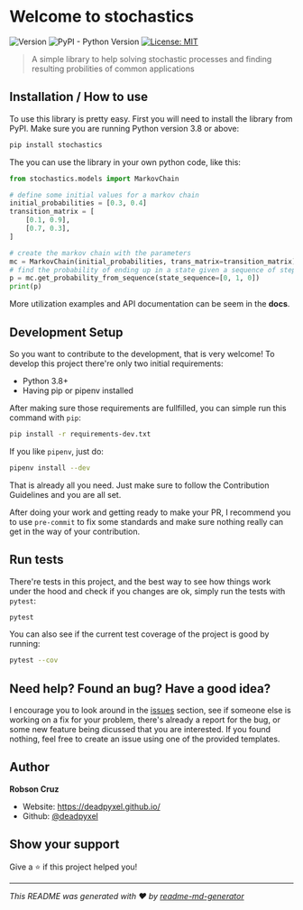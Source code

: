 # Welcome to stochastics
![Version](https://img.shields.io/badge/version-0.4.0-blue.svg?cacheSeconds=2592000)
![PyPI - Python Version](https://img.shields.io/pypi/pyversions/stochastics)
[![License: MIT](https://img.shields.io/badge/License-MIT-yellow.svg)](LICENSE)

> A simple library to help solving stochastic processes and finding resulting probilities of common applications

## Installation / How to use

To use this library is pretty easy. First you will need to install the library from PyPI. Make sure you are running Python version 3.8 or above:
```sh
pip install stochastics
```

The you can use the library in your own python code, like this:
```python
from stochastics.models import MarkovChain

# define some initial values for a markov chain
initial_probabilities = [0.3, 0.4]
transition_matrix = [
    [0.1, 0.9],
    [0.7, 0.3],
]

# create the markov chain with the parameters
mc = MarkovChain(initial_probabilities, trans_matrix=transition_matrix)
# find the probability of ending up in a state given a sequence of steps
p = mc.get_probability_from_sequence(state_sequence=[0, 1, 0])
print(p)
```

More utilization examples and API documentation can be seem in the **docs**.

## Development Setup

So you want to contribute to the development, that is very welcome! To develop this project there're only two initial requirements:

- Python 3.8+
- Having pip or pipenv installed

After making sure those requirements are fullfilled, you can simple run this command with `pip`:
```sh
pip install -r requirements-dev.txt
```

If you like `pipenv`, just do:
```sh
pipenv install --dev
```

That is already all you need. Just make sure to follow the Contribution Guidelines and you are all set.

After doing your work and getting ready to make your PR, I recommend you to use `pre-commit` to fix some standards and make sure nothing really can get in the way of your contribution.

## Run tests

There're tests in this project, and the best way to see how things work under the hood and check if you changes are ok, simply run the tests with `pytest`:
```sh
pytest
```

You can also see if the current test coverage of the project is good by running:
```sh
pytest --cov
```

## Need help? Found an bug? Have a good idea?

I encourage you to look around in the [issues](https://github.com/deadpyxel/stochastics/issues) section, see if someone else is working on a fix for your problem, there's already a report for the bug, or some new feature being dicussed that you are interested. If you found nothing, feel free to create an issue using one of the provided templates.

## Author

**Robson Cruz**

* Website: https://deadpyxel.github.io/
* Github: [@deadpyxel](https://github.com/deadpyxel)

## Show your support

Give a ⭐️ if this project helped you!


***
_This README was generated with ❤️ by [readme-md-generator](https://github.com/kefranabg/readme-md-generator)_
